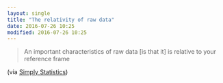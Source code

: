 ```yaml
---
layout: single
title: "The relativity of raw data"
date: 2016-07-26 10:25
modified: 2016-07-26 10:25
---
```


> An important characteristics of raw data [is that it] 
> is relative to your reference frame 

(via [Simply Statistics](http://simplystatistics.org/2016/07/20/relativity-raw-data/))


